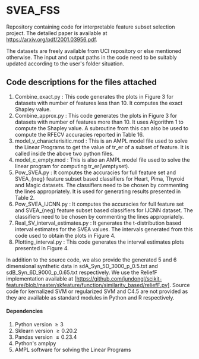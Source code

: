 # SVEA_FSS
Repository containing code for interpretable feature subset selection project. The detailed paper is available at https://arxiv.org/pdf/2001.03956.pdf.

The datasets are freely available from UCI repository or else mentioned otherwise. The input and output paths in the code need to be suitably updated according to the user's folder situation.

## Code descriptions for the files attached

1) Combine_exact.py : This code generates the plots in Figure 3 for datasets with number of features less than 10. It computes the exact Shapley value. 
2) Combine_approx.py : This code generates the plots in Figure 3 for datasets with number of features more than 10. It uses Algorithm 1 to compute the Shapley value. A subroutine from this can also be used to compute the RFECV accuracies reported in Table 16.
3) model_v_characterisitic.mod : This is an AMPL model file used to solve the Linear Programs to get the value of tr_er of a subset of feature. It is called inside the above two python files.
4) model_c_empty.mod : This is also an AMPL model file used to solve the linear program for computing tr_er(\emptyset).
5) Pow_SVEA.py : It computes the accuracies for full feature set and SVEA_{neg} feature subset based classifiers for Heart, Pima, Thyroid and Magic datasets. The classifiers need to be chosen by commenting the lines appropriately. It is used for generating results presented in Table 2.
6) Pow_SVEA_IJCNN.py : It computes the accuracies for full feature set and SVEA_{neg} feature subset based classifiers for IJCNN dataset. The classifiers need to be chosen by commenting the lines appropriately.
7) Real_SV_interval_estimates.py : It generates the t-distribution based interval estimates for the SVEA values. The intervals generated from this code used to obtain the plots in Figure 4.
8) Plotting_interval.py : This code generates the interval estimates plots presented in Figure 4.

In addition to the source code, we also provide the generated 5 and 6 dimensional synthetic data in sdA_Syn_5D_3000_p_0.5.txt and sdB_Syn_6D_9000_p_0.65.txt respectively. We use the ReliefF implementation available at [https://github.com/jundongl/scikit-feature/blob/master/skfeature/function/similarity_based/reliefF.py]. Source code for kernalized SVM or regularized SVM and C4.5 are not provided as they are available as standard modules in Python and R respectively.


#### Dependencies
1) Python version $\geq 3$
2) Sklearn version $\geq 0.20.2$
3) Pandas version $\geq 0.23.4$
4) Python's amplpy
5) AMPL software for solving the Linear Programs
